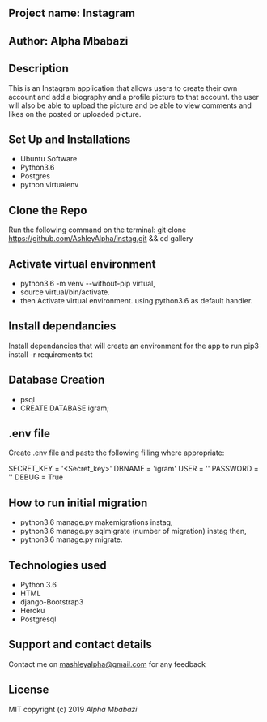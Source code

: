 ## Project name: Instagram

## Author: Alpha Mbabazi

## Description

This is an Instagram application that allows users to create their own account and add a biography and a profile picture to that account. the user will also be able to upload the picture and be able to view comments and likes on the posted or uploaded picture. 

## Set Up and Installations

* Ubuntu Software
* Python3.6
* Postgres
* python virtualenv

## Clone the Repo

Run the following command on the terminal: git clone https://github.com/AshleyAlpha/instag.git && cd gallery

## Activate virtual environment

* python3.6 -m venv --without-pip virtual,
* source virtual/bin/activate.
* then Activate virtual environment.       using python3.6 as default handler.

## Install dependancies

Install dependancies that will create an environment for the app to run pip3 install -r requirements.txt

## Database Creation
* psql
* CREATE DATABASE igram;

## .env file
Create .env file and paste the following filling where appropriate:

SECRET_KEY = '<Secret_key>'
DBNAME = 'igram'
USER = ''
PASSWORD = ''
DEBUG = True

## How to run initial migration
* python3.6 manage.py makemigrations instag,
* python3.6 manage.py sqlmigrate (number of migration) instag then,
* python3.6 manage.py migrate.

## Technologies used
* Python 3.6
* HTML
* django-Bootstrap3
* Heroku
* Postgresql

## Support and contact details

 Contact me on mashleyalpha@gmail.com for any feedback

## License
MIT copyright (c) 2019 *Alpha Mbabazi*



